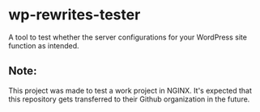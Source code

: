 # wp-rewrites-tester
A tool to test whether the server configurations for your WordPress site function as intended.

## Note:

This project was made to test a work project in NGINX. It's expected that this repository gets transferred to their Github organization in the future.